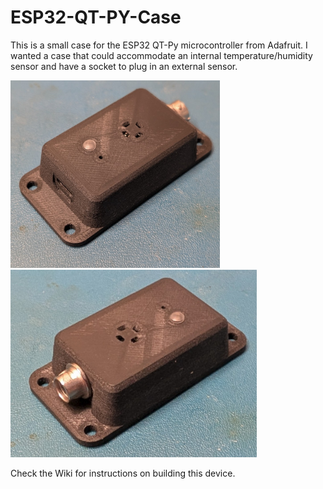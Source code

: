 # ESP32-QT-PY-Case

This is a small case for the ESP32 QT-Py microcontroller from Adafruit. I wanted a case that could accommodate an internal temperature/humidity sensor and have a socket to plug in an external sensor.

[<img src="https://github.com/ilikecake/ESP32-QT-PY-Case/blob/871c3ce054ae91a15bafaa3a535da59014224792/Assets/Top-USB.jpg" height="300">](https://github.com/ilikecake/ESP32-QT-PY-Case/blob/871c3ce054ae91a15bafaa3a535da59014224792/Assets/Top-USB.jpg) [<img src="https://github.com/ilikecake/ESP32-QT-PY-Case/blob/871c3ce054ae91a15bafaa3a535da59014224792/Assets/Top-LF.jpg" height="300">](https://github.com/ilikecake/ESP32-QT-PY-Case/blob/871c3ce054ae91a15bafaa3a535da59014224792/Assets/Top-LF.jpg)

Check the Wiki for instructions on building this device.
